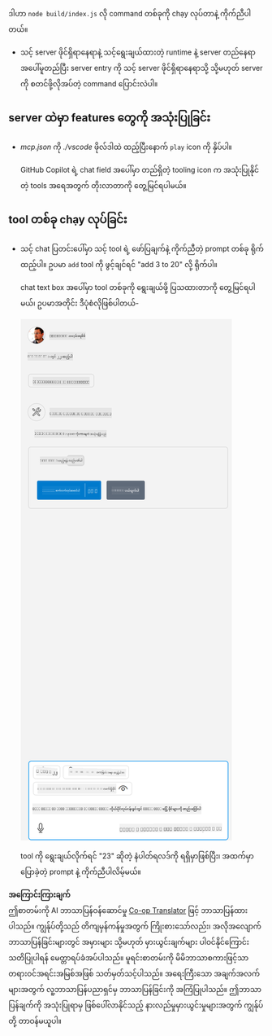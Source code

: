 <!--
CO_OP_TRANSLATOR_METADATA:
{
  "original_hash": "5ef8f5821c1a04f7b1fc4f15098ecab8",
  "translation_date": "2025-07-13T19:46:58+00:00",
  "source_file": "03-GettingStarted/04-vscode/solution/README.md",
  "language_code": "my"
}
-->
ဒါဟာ `node build/index.js` လို command တစ်ခုကို chạy လုပ်တာနဲ့ ကိုက်ညီပါတယ်။

- သင့် server ဖိုင်ရှိရာနေရာနဲ့ သင့်ရွေးချယ်ထားတဲ့ runtime နဲ့ server တည်နေရာအပေါ်မူတည်ပြီး server entry ကို သင့် server ဖိုင်ရှိရာနေရာသို့ သို့မဟုတ် server ကို စတင်ဖို့လိုအပ်တဲ့ command ပြောင်းလဲပါ။

## server ထဲမှာ features တွေကို အသုံးပြုခြင်း

- *mcp.json* ကို *./vscode* ဖိုလ်ဒါထဲ ထည့်ပြီးနောက် `play` icon ကို နှိပ်ပါ။

    GitHub Copilot ရဲ့ chat field အပေါ်မှာ တည်ရှိတဲ့ tooling icon က အသုံးပြုနိုင်တဲ့ tools အရေအတွက် တိုးလာတာကို တွေ့မြင်ရပါမယ်။

## tool တစ်ခု chạy လုပ်ခြင်း

- သင့် chat ပြတင်းပေါ်မှာ သင့် tool ရဲ့ ဖော်ပြချက်နဲ့ ကိုက်ညီတဲ့ prompt တစ်ခု ရိုက်ထည့်ပါ။ ဥပမာ `add` tool ကို ဖွင့်ချင်ရင် "add 3 to 20" လို့ ရိုက်ပါ။

    chat text box အပေါ်မှာ tool တစ်ခုကို ရွေးချယ်ဖို့ ပြသထားတာကို တွေ့မြင်ရပါမယ်၊ ဥပမာအတိုင်း ဒီပုံစံလိုဖြစ်ပါတယ်-

    ![VS Code indicating it wanting to run a tool](../../../../../translated_images/vscode-agent.d5a0e0b897331060518fe3f13907677ef52b879db98c64d68a38338608f3751e.my.png)

    tool ကို ရွေးချယ်လိုက်ရင် "23" ဆိုတဲ့ နံပါတ်ရလဒ်ကို ရရှိမှာဖြစ်ပြီး၊ အထက်မှာ ပြောခဲ့တဲ့ prompt နဲ့ ကိုက်ညီပါလိမ့်မယ်။

**အကြောင်းကြားချက်**  
ဤစာတမ်းကို AI ဘာသာပြန်ဝန်ဆောင်မှု [Co-op Translator](https://github.com/Azure/co-op-translator) ဖြင့် ဘာသာပြန်ထားပါသည်။ ကျွန်ုပ်တို့သည် တိကျမှန်ကန်မှုအတွက် ကြိုးစားသော်လည်း၊ အလိုအလျောက် ဘာသာပြန်ခြင်းများတွင် အမှားများ သို့မဟုတ် မှားယွင်းချက်များ ပါဝင်နိုင်ကြောင်း သတိပြုပါရန် မေတ္တာရပ်ခံအပ်ပါသည်။ မူရင်းစာတမ်းကို မိမိဘာသာစကားဖြင့်သာ တရားဝင်အရင်းအမြစ်အဖြစ် သတ်မှတ်သင့်ပါသည်။ အရေးကြီးသော အချက်အလက်များအတွက် လူ့ဘာသာပြန်ပညာရှင်မှ ဘာသာပြန်ခြင်းကို အကြံပြုပါသည်။ ဤဘာသာပြန်ချက်ကို အသုံးပြုရာမှ ဖြစ်ပေါ်လာနိုင်သည့် နားလည်မှုမှားယွင်းမှုများအတွက် ကျွန်ုပ်တို့ တာဝန်မယူပါ။